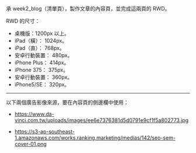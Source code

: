 承 week2_blog（清單頁），製作文章的內容頁，並完成這兩頁的 RWD。

RWD 的尺寸：

- 桌機版：1200px 以上。
- iPad（橫）： 1024px。
- iPad（直）： 768px。
- 安卓行動裝置： 480px。
- iPhone Plus： 414px。
- iPhone 375： 375px。
- 安卓行動裝置： 360px。
- iPhone5/SE： 320px。

---

以下兩個廣告影像來源，要在內容頁的側邊欄中使用：

- https://www.da-vinci.com.tw/uploads/images/ee6e7376381d5d0791e9cf1f5a802773.jpg

- https://s3-ap-southeast-1.amazonaws.com/works.ranking.marketing/medias/142/seo-sem-cover-01.png